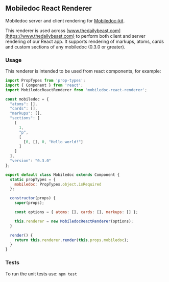 ## Mobiledoc React Renderer

Mobiledoc server and client rendering for [Mobiledoc-kit](https://github.com/bustlelabs/mobiledoc-kit).

This renderer is used across [www.thedailybeast.com](https://www.thedailybeast.com) to perform both client and server rendering of our React app. It supports rendering of markups, atoms, cards and custom sections of any mobiledoc (0.3.0 or greater).

### Usage

This renderer is intended to  be used from react components, for example:

```javascript
import PropTypes from 'prop-types';
import { Component } from 'react';
import MobiledocReactRenderer from 'mobiledoc-react-renderer';

const mobiledoc = {
  "atoms": [],
  "cards": [],
  "markups": [],
  "sections": [
    [
      1,
      "p",
      [
        [0, [], 0, "Hello world!"]
      ]
    ]
  ],
  "version": "0.3.0"
};

export default class Mobiledoc extends Component {
  static propTypes = {
    mobiledoc: PropTypes.object.isRequired
  };

  constructor(props) {
    super(props);

    const options = { atoms: [], cards: [], markups: [] };

    this.renderer = new MobiledocReactRenderer(options);
  }

  render() {
    return this.renderer.render(this.props.mobiledoc);
  }
}

```

### Tests
 To run the unit tests use:  `npm test`

